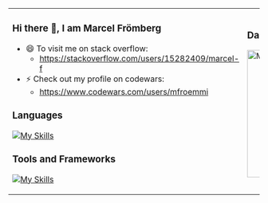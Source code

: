 <table border="0">
 <tr>
  <td>

### Hi there 👋, I am Marcel Frömberg

- 😄 To visit me on stack overflow:
  - https://stackoverflow.com/users/15282409/marcel-f
- ⚡ Check out my profile on codewars:
  - https://www.codewars.com/users/mfroemmi
<!--
**mfroemmi/mfroemmi** is a ✨ _special_ ✨ repository because its `README.md` (this file) appears on your GitHub profile.

Here are some ideas to get you started:

- 🔭 I’m currently working on ...
- 🌱 I’m currently learning ...
- 👯 I’m looking to collaborate on ...
- 🤔 I’m looking for help with ...
- 💬 Ask me about ...
- 📫 How to reach me: ...
- 😄 Pronouns: ...
- ⚡ Fun fact: ...
-->

### Languages
[![My Skills](https://skillicons.dev/icons?i=kotlin,java,py,cs,dart)](https://skillicons.dev)

### Tools and Frameworks
[![My Skills](https://skillicons.dev/icons?i=androidstudio,idea,visualstudio,flutter,unity,godot,blender,postman)](https://skillicons.dev)

  </td>
  <td>

### Daily Dev Activities
<a href="https://app.daily.dev/mfroemmi"><img src="https://api.daily.dev/devcards/v2/9T5bfBMyEV1rREssrQj7q.png?type=default&r=pmb" width="256" alt="Marcel's Dev Card"/></a>

  </td>
 </tr>
</table>



